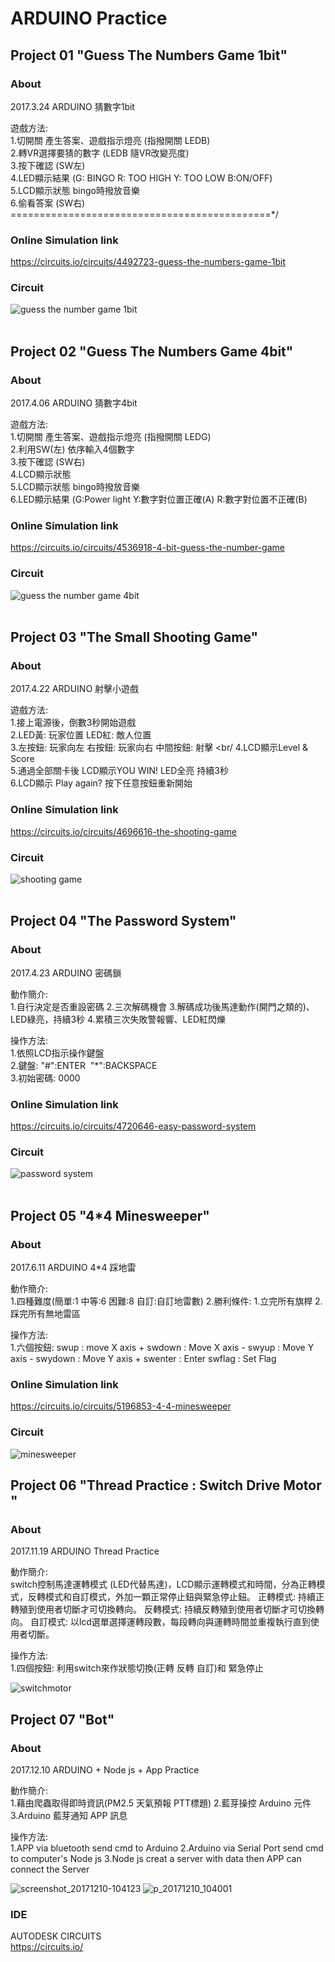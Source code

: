 # ARDUINO Practice
## Project 01 "Guess The Numbers Game 1bit"
### About
2017.3.24  ARDUINO 猜數字1bit

遊戲方法:<br/>
1.切開關 產生答案、遊戲指示燈亮 (指撥開關 LEDB)<br/>
2.轉VR選擇要猜的數字  (LEDB 隨VR改變亮度)<br/>
3.按下確認 (SW左)<br/>
4.LED顯示結果 (G: BINGO R: TOO HIGH Y: TOO LOW B:ON/OFF)<br/>
5.LCD顯示狀態 bingo時撥放音樂 <br/>
6.偷看答案 (SW右)<br/>
=============================================*/
### Online Simulation link
https://circuits.io/circuits/4492723-guess-the-numbers-game-1bit
<br/>
### Circuit
![guess the number game 1bit](https://cloud.githubusercontent.com/assets/24741602/24718316/259dde52-1a68-11e7-897d-65f4b0c956eb.png)
<br/><br/>
## Project 02 "Guess The Numbers Game 4bit"
### About
2017.4.06  ARDUINO 猜數字4bit

遊戲方法:<br/>
1.切開關 產生答案、遊戲指示燈亮 (指撥開關 LEDG)<br/>
2.利用SW(左) 依序輸入4個數字 <br/>
3.按下確認 (SW右)<br/>
4.LCD顯示狀態 <br/>
5.LCD顯示狀態 bingo時撥放音樂 <br/>
6.LED顯示結果 (G:Power light  Y:數字對位置正確(A)  R:數字對位置不正確(B) <br/>

### Online Simulation link
https://circuits.io/circuits/4536918-4-bit-guess-the-number-game
<br/>
### Circuit
![guess the number game 4bit](https://cloud.githubusercontent.com/assets/24741602/24718764/c5f63308-1a69-11e7-9677-7c979cc54ee8.png)
<br/><br/>
## Project 03 "The Small Shooting Game"
### About
2017.4.22  ARDUINO 射擊小遊戲

遊戲方法:<br/>
1.接上電源後，倒數3秒開始遊戲<br/>
2.LED黃: 玩家位置 LED紅: 敵人位置  <br/>
3.左按鈕: 玩家向左 右按鈕: 玩家向右 中間按鈕: 射擊  <br/
4.LCD顯示Level & Score <br/>
5.通過全部關卡後 LCD顯示YOU WIN! LED全亮 持續3秒<br/>
6.LCD顯示 Play again? 按下任意按鈕重新開始 <br/>

### Online Simulation link
https://circuits.io/circuits/4696616-the-shooting-game
<br/>
### Circuit
![shooting game](https://cloud.githubusercontent.com/assets/24741602/25300282/6e597aec-273e-11e7-8e46-1ed8fea82a98.png)
<br/><br/>
## Project 04 "The Password System"
### About
2017.4.23  ARDUINO 密碼鎖

動作簡介:<br/>
1.自行決定是否重設密碼
2.三次解碼機會
3.解碼成功後馬達動作(開門之類的)、LED綠亮，持續3秒
4.累積三次失敗警報響、LED紅閃爍

操作方法:<br/>
1.依照LCD指示操作鍵盤<br/>
2.鍵盤: "#":ENTER  "*":BACKSPACE  <br/>
3.初始密碼: 0000 <br/>

### Online Simulation link
https://circuits.io/circuits/4720646-easy-password-system
<br/>
### Circuit
![password system](https://cloud.githubusercontent.com/assets/24741602/25311969/e4ba6c1c-283f-11e7-9756-332eb125c14f.png)
<br/><br/>
## Project 05 "4*4 Minesweeper"
### About
2017.6.11  ARDUINO 4*4 踩地雷

動作簡介:<br/>
1.四種難度(簡單:1 中等:6 困難:8 自訂:自訂地雷數)
2.勝利條件: 1.立完所有旗桿 2.踩完所有無地雷區

操作方法:<br/>
1.六個按鈕: swup : move X axis + swdown : Move X axis - swyup : Move Y axis - swydown : Move Y axis + swenter : Enter swflag : Set Flag<br/>

### Online Simulation link
https://circuits.io/circuits/5196853-4-4-minesweeper
<br/>
### Circuit
![minesweeper](https://user-images.githubusercontent.com/24741602/27007156-bf7d2cac-4e7b-11e7-8c77-b77a3fcf0370.png)

## Project 06 "Thread Practice : Switch Drive Motor "
### About
2017.11.19  ARDUINO Thread Practice

動作簡介:<br/>
switch控制馬達運轉模式 (LED代替馬達)，LCD顯示運轉模式和時間，分為正轉模式，反轉模式和自訂模式，外加一顆正常停止鈕與緊急停止鈕。
正轉模式: 持續正轉殖到使用者切斷才可切換轉向。
反轉模式: 持續反轉殖到使用者切斷才可切換轉向。
自訂模式: 以lcd選單選擇運轉段數，每段轉向與運轉時間並重複執行直到使用者切斷。

操作方法:<br/>
1.四個按鈕: 利用switch來作狀態切換(正轉 反轉 自訂)和 緊急停止<br/>

![switchmotor](https://user-images.githubusercontent.com/24741602/32988307-4ece831c-cd3c-11e7-958f-3ff9118b8da2.jpg)

## Project 07 "Bot"
### About
2017.12.10  ARDUINO + Node js + App Practice

動作簡介:<br/>
1.藉由爬蟲取得即時資訊(PM2.5 天氣預報 PTT標題)
2.藍芽操控 Arduino 元件
3.Arduino 藍芽通知 APP 訊息 

操作方法:<br/>
1.APP via bluetooth send cmd to Arduino
2.Arduino via Serial Port send cmd to computer's Node js
3.Node js creat a server with data then APP can connect the Server

![screenshot_20171210-104123](https://user-images.githubusercontent.com/24741602/33802431-162f3d68-ddb2-11e7-8f22-0fa9c176dc2a.jpg)
![p_20171210_104001](https://user-images.githubusercontent.com/24741602/33802435-249cfed0-ddb2-11e7-95d5-345650fe1193.jpg)

### IDE
AUTODESK CIRCUITS <br/>
https://circuits.io/
